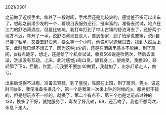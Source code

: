 2021/0301

之前做了近视手术，修养了一段时间，手术后还是比较爽的，感觉差不多可以出车了，想起之前潘少发的一个，看项目表服务还行，挺丰富的，准备去试试，地点在江门的舒泊湾酒店，但是比较坑，我打车打到了中山古镇的舒泊湾去了，还好两个地方不远，车开了一半，说舒泊湾现在没人，要到怡家，到了怡家说要等，说js自己接了私单，又要去舒泊湾，要么等一个小时，他说可以送我过去，找到人然后上车，此时我已经不想去了，因为这种js少的，还是在酒店里基本不能换，到了房间，js有点龅牙，想走，还是给了个机会试试，收费569说是吹两次，然后去洗澡，洗澡没有互动，上床，此时感觉js有口臭，舔我身上，很难受，我想69，轻轻舔了下b，巨酸，作罢，问我要不要加40做爱，我就加了，出水赶紧走人，血亏。

出来后觉得不过瘾，准备去容桂，到了皇悦，陈部在上班，到了房间，等js，说这时间js多，我便准备多换几个，第一个是我第一次来上钟的时候的js，服务挺不错的，但是想玩点不一样的，就换了，第二个有点丑，第三个也是之前点过钟的130，换多了不好，就她服务了，毒龙了好几轮，69，还舌吻了，我也不想两次，休息下走人。